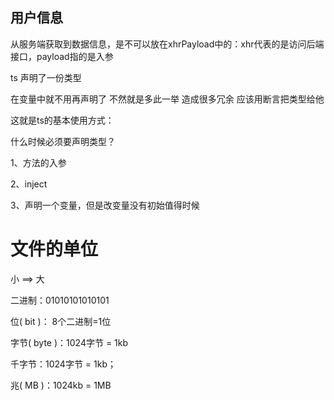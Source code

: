 ## 用户信息

从服务端获取到数据信息，是不可以放在xhrPayload中的：xhr代表的是访问后端接口，payload指的是入参

ts 声明了一份类型

在变量中就不用再声明了  不然就是多此一举 造成很多冗余   应该用断言把类型给他

这就是ts的基本使用方式：

什么时候必须要声明类型？

1、方法的入参

2、inject

3、声明一个变量，但是改变量没有初始值得时候

 





# 文件的单位

小 ==> 大

二进制：01010101010101

位( bit )：  8个二进制=1位   

字节( byte )：1024字节 = 1kb

千字节：1024字节 = 1kb；

兆( MB )：1024kb = 1MB

